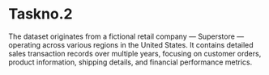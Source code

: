 # Taskno.2
The dataset originates from a fictional retail company — Superstore — operating across various regions in the United States. It contains detailed sales transaction records over multiple years, focusing on customer orders, product information, shipping details, and financial performance metrics.
